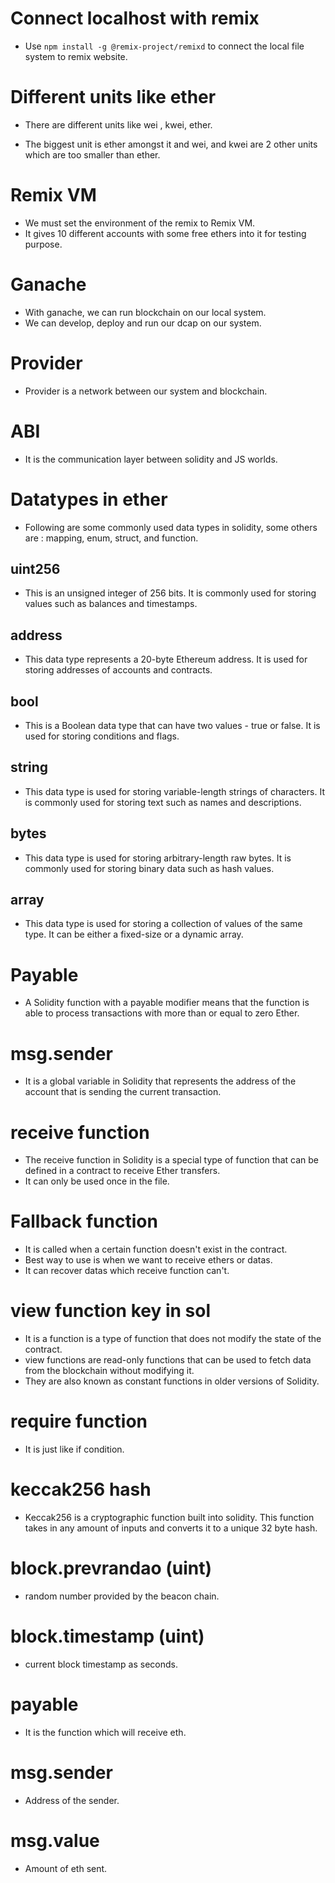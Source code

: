 # Connect localhost with remix

- Use `npm install -g @remix-project/remixd` to connect the local file system to remix website.

# Different units like ether

- There are different units like wei , kwei, ether.

* The biggest unit is ether amongst it and wei, and kwei are 2 other units which are too smaller than ether.

# Remix VM

- We must set the environment of the remix to Remix VM.
- It gives 10 different accounts with some free ethers into it for testing purpose.

# Ganache

- With ganache, we can run blockchain on our local system.
- We can develop, deploy and run our dcap on our system.

# Provider

- Provider is a network between our system and blockchain.

# ABI

- It is the communication layer between solidity and JS worlds.

# Datatypes in ether

- Following are some commonly used data types in solidity, some others are : mapping, enum, struct, and function.

## uint256

- This is an unsigned integer of 256 bits. It is commonly used for storing values such as balances and timestamps.

## address

- This data type represents a 20-byte Ethereum address. It is used for storing addresses of accounts and contracts.

## bool

- This is a Boolean data type that can have two values - true or false. It is used for storing conditions and flags.

## string

- This data type is used for storing variable-length strings of characters. It is commonly used for storing text such as names and descriptions.

## bytes

- This data type is used for storing arbitrary-length raw bytes. It is commonly used for storing binary data such as hash values.

## array

- This data type is used for storing a collection of values of the same type. It can be either a fixed-size or a dynamic array.

# Payable

- A Solidity function with a payable modifier means that the function is able to process transactions with more than or equal to zero Ether.

# msg.sender

- It is a global variable in Solidity that represents the address of the account that is sending the current transaction.

# receive function

- The receive function in Solidity is a special type of function that can be defined in a contract to receive Ether transfers.
- It can only be used once in the file.

# Fallback function

- It is called when a certain function doesn't exist in the contract.
- Best way to use is when we want to receive ethers or datas.
- It can recover datas which receive function can't.

# view function key in sol

- It is a function is a type of function that does not modify the state of the contract.
- view functions are read-only functions that can be used to fetch data from the blockchain without modifying it.
- They are also known as constant functions in older versions of Solidity.

# require function

- It is just like if condition.

# keccak256 hash

- Keccak256 is a cryptographic function built into solidity. This function takes in any amount of inputs and converts it to a unique 32 byte hash.

# block.prevrandao (uint)

- random number provided by the beacon chain.

# block.timestamp (uint)

- current block timestamp as seconds.

# payable 
* It is the function which will receive eth.

# msg.sender
* Address of the sender.
    
# msg.value 
* Amount of eth sent.